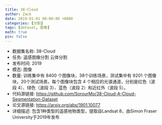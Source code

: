 ```yaml
---
title: 38-Cloud
author: Zack
date: 2019-01-01 00:00:00 +0800
categories: [分割]
tags: [dataset, 图像]
math: true
pin: false
---
```

- 数据集名称: 38-Cloud
- 任务: 遥感图像分割 云体分割
- 发布时间: 2019
- 模态: 图像
- 数量: 训练集中有 8400 个图像块，38个训练场景，测试集中有 9201 个图像块，20个测试场景。每个图像块包含 4 个相应的光谱通道，分别是红色（波段 4）、绿色（波段 3）、蓝色（波段 2）和近红外（波段 5）。
- 代码源链接: https://github.com/SorourMo/38-Cloud-A-Cloud-Segmentation-Dataset
- 论文源链接: https://arxiv.org/abs/1901.10077
- 详细描述: 包含1种类型的遥感地物类型，提取自Landsat 8，由Simon Fraser University于2019年发布
